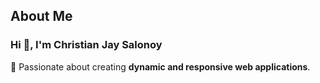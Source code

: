 ## About Me  
### Hi 👋, I'm Christian Jay Salonoy
🚀 Passionate about creating **dynamic and responsive web applications**.  



